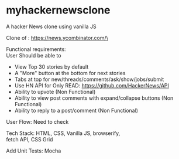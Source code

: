 # myhackernewsclone
A hacker News clone using vanilla JS

Clone of : https://news.ycombinator.com/\

Functional requirements:\
User Should be able to
- View Top 30 stories by default
- A "More" button at the bottom for next stories
- Tabs at top for new/threads/comments/ask/show/jobs/submit
- Use HN API for Only READ: https://github.com/HackerNews/API
- Ability to upvote (Non Functional)
- Ability to view post comments with expand/collapse buttons (Non Functional)
- Ability to reply to a post/comment (Non Functional)

User Flow:
Need to check

Tech Stack:
HTML, CSS, Vanilla JS, browserify, \
fetch API, CSS Grid

Add Unit Tests:
Mocha